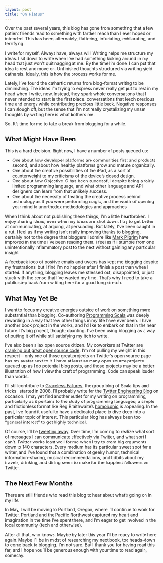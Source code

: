 ```yaml
---
layout: post
title: "On Hiatus"
---
```





Over the past several years, this blog has gone from something that a few patient friends read to something with farther reach than I ever hoped or intended. This has been, alternately, flattering, infuriating, exhilarating, and terrifying.

I write for myself. Always have, always will. Writing helps me structure my ideas. I sit down to write when I’ve had something kicking around in my head that just won’t quit nagging at me. By the time I’m done, I can put that idea to rest and move on. Unfinished thoughts structured via writing yield catharsis. Ideally, this is how the process works for me.

Lately, I’ve found the cathartic returns from blog-format writing to be diminishing. The ideas I’m trying to express never really get put to rest in my head when I write, now. Instead, they spark whole conversations that I never intended to start in the first place, conversations that leech precious time and energy while contributing precious little back. Negative responses I can slough off, but the sense that I’m not really crystalizing my unset thoughts by writing here is what bothers me.

So. It’s time for me to take a break from blogging for a while.

What Might Have Been
--------------------

This is a hard decision. Right now, I have a number of posts queued up:

-   One about how developer platforms are communities first and products second, and about how healthy platforms grow and mature organically.
-   One about the creative possibilities of the iPad, as a sort of counterweight to my criticisms of the device’s closed design.
-   One about how Objective-C has been successful despite being a fairly limited programming language, and what other language and API designers can learn from that unlikely success.
-   One about the necessity of treating the creative process behind technology as if you were performing magic, and the worth of opening your mind to unorthodox methodologies and approaches.

When I think about not publishing these things, I’m a little heartbroken. I enjoy sharing ideas, even when my ideas are shot down. I try to get better at communicating, at arguing, at persuading. But lately, I’ve been caught in a rut. I feel as if my writing isn’t really improving thanks to blogging, certainly not to the degree that bloggers I admire like [Mark Pilgrim](http://diveintomark.org/) have improved in the time I’ve been reading them. I feel as if I stumble from one unintentionally inflammatory post to the next without gaining any particular insight.

A feedback loop of positive emails and tweets has kept me blogging despite my frustrations, but I find I’m no happier after I finish a post than when I started. If anything, blogging leaves me stressed out, disappointed, or just stuck with the sense that I’ve wasted my time. That’s why I need to take a public step back from writing here for a good long stretch.

What May Yet Be
---------------

I want to focus my creative energies outside of [work](http://twitter.com/) on something more substantial than blogging. Co-authoring [Programming Scala](http://programmingscala.com/) was deeply rewarding in a way that few other things in my life have ever been. I have another book project in the works, and I’d like to embark on that in the near future. It’s big project, though; daunting. I’ve been using blogging as a way of putting it off while still satisfying my itch to write.

I’ve also been a lax open source citizen. My coworkers at Twitter are [cranking out great open source code](http://twitter.com/about/opensource). I’m not pulling my weight in this respect – only one of those great projects on Twitter’s open source page has my avatar next to it. I have at least as many open source projects queued up as I do potential blog posts, and those projects may be a better illustration of how I view the craft of programming. Code can speak louder than words.

I’ll still contribute to [Graceless Failures](http://gracelessfailures.com/), the group blog of Scala tips and tricks I started in 2008. I’ll probably write for the [Twitter Engineering Blog](http://engineering.twitter.com/) on occasion. I may yet find another outlet for my writing on programming, particularly as it pertains to the study of programming languages; a simple and frictionless format like Reg Braithwaite’s [homoiconic](http://github.com/raganwald/homoiconic) is appealing. In the past, I’ve found it useful to have a dedicated place to dive deep into a particular topic of interest. This particular blog has always been too “general interest” to get highly technical.

Of course, I’ll be [tweeting away](http://twitter.com/al3x). Over time, I’m coming to realize what sort of messages I can communicate effectively via Twitter, and what sort I can’t. Twitter works least well for me when I try to cram big arguments down to 140 characters. Every medium has its particular sweet spot for a writer, and I’ve found that a combination of geeky humor, technical information-sharing, musical recommendations, and tidbits about my travels, drinking, and dining seem to make for the happiest followers on Twitter.

The Next Few Months
-------------------

There are still friends who read this blog to hear about what’s going on in my life.

In May, I will be moving to Portland, Oregon, where I’ll continue to work for [Twitter](http://twitter.com/). Portland and the Pacific Northwest captured my heart and imagination in the time I’ve spent there, and I’m eager to get involved in the local community (tech and otherwise).

After all that, who knows. Maybe by later this year I’ll be ready to write here again. Maybe I’ll be in midst of researching my next book, too heads-down to come back to blogging. I’m not sure. But I thank you for having read this far, and I hope you’ll be generous enough with your time to read again, someday.
